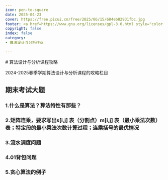 ```yaml
---
icon: pen-to-square
date: 2025-04-23
cover: https://free.picui.cn/free/2025/06/15/684eb82931fbc.jpg
footer: <a href=https://www.gnu.org/licenses/gpl-3.0.html style="color:#808080"> GPL-3.0 Licensed </a> | Copyright © 2025-present <a href="https://github.com/GALA-Lin" style="color:#808080">GALA-Lin</a>
copyright: false
index: false
category:
- 算法设计与分析作业

---
```

<Catalog />
# 算法设计与分析课程攻略

2024-2025春季学期算法设计与分析课程的攻略栏目


## 期末考试大题

### 1.什么是算法？算法特性有那些？
### 2.矩阵连乘，要求写出s[i,j] 表（分割点）m[i,j] 表（最小乘法次数）表；特定段的最小乘法次数计算过程；连乘括号的最优情况
### 3.流水调度问题
### 4.01背包问题
### 5.贪心算法的例子